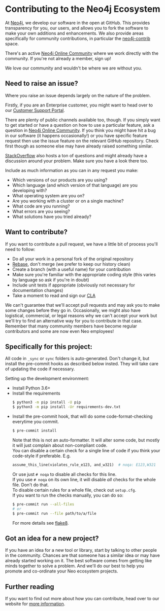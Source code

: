 # Contributing to the Neo4j Ecosystem

At [Neo4j](http://neo4j.com/), we develop our software in the open at GitHub.
This provides transparency for you, our users, and allows you to fork the software to make your own additions and enhancements.
We also provide areas specifically for community contributions, in particular the [neo4j-contrib](https://github.com/neo4j-contrib) space.

There's an active [Neo4j Online Community](https://community.neo4j.com/) where we work directly with the community.
If you're not already a member, sign up!

We love our community and wouldn't be where we are without you.


## Need to raise an issue?

Where you raise an issue depends largely on the nature of the problem.

Firstly, if you are an Enterprise customer, you might want to head over to our [Customer Support Portal](http://support.neo4j.com/).

There are plenty of public channels available too, though.
If you simply want to get started or have a question on how to use a particular feature, ask a question in [Neo4j Online Community](https://community.neo4j.com/).
If you think you might have hit a bug in our software (it happens occasionally!) or you have specific feature request then use the issue feature on the relevant GitHub repository.
Check first though as someone else may have already raised something similar.

[StackOverflow](http://stackoverflow.com/questions/tagged/neo4j) also hosts a ton of questions and might already have a discussion around your problem.
Make sure you have a look there too.

Include as much information as you can in any request you make:

- Which versions of our products are you using?
- Which language (and which version of that language) are you developing with?
- What operating system are you on?
- Are you working with a cluster or on a single machine?
- What code are you running?
- What errors are you seeing?
- What solutions have you tried already?


## Want to contribute?

If you want to contribute a pull request, we have a little bit of process you'll need to follow:

- Do all your work in a personal fork of the original repository
- [Rebase](https://github.com/edx/edx-platform/wiki/How-to-Rebase-a-Pull-Request), don't merge (we prefer to keep our history clean)
- Create a branch (with a useful name) for your contribution
- Make sure you're familiar with the appropriate coding style (this varies by language so ask if you're in doubt)
- Include unit tests if appropriate (obviously not necessary for documentation changes)
- Take a moment to read and sign our [CLA](http://neo4j.com/developer/cla)

We can't guarantee that we'll accept pull requests and may ask you to make some changes before they go in.
Occasionally, we might also have logistical, commercial, or legal reasons why we can't accept your work but we'll try to find an alternative way for you to contribute in that case.
Remember that many community members have become regular contributors and some are now even Neo employees!


## Specifically for this project:

All code in `_sync` or `sync` folders is auto-generated. Don't change it, but
install the pre-commit hooks as described below insted. They will take care of
updating the code if necessary.

Setting up the development environment:
 * Install Python 3.6+
 * Install the requirements
   ```bash
   $ python3 -m pip install -U pip
   $ python3 -m pip install -Ur requirements-dev.txt
   ```
 * Install the pre-commit hook, that will do some code-format-checking everytime
   you commit.
   ```bash
   $ pre-commit install
   ```
   Note that this is not an auto-formatter. It will alter some code, but
   mostly it will just complain about non-compliant code.  
   You can disable a certain check for a single line of code if you think
   your code-style if preferable. E.g.
   ```python
   assume_this_line(violates_rule_e123, and_w321)  # noqa: E123,W321
   ```
   Or use just `# noqa` to disable all checks for this line.  
   If you use `# noqa` on its own line, it will disable *all* checks for the
   whole file. Don't do that.  
   To disable certain rules for a whole file, check out
   `setup.cfg`.  
   If you want to run the checks manually, you can do so:
   ```bash
   $ pre-commit run --all-files
   # or
   $ pre-commit run --file path/to/a/file
   ```
   For more details see [flake8](https://flake8.pycqa.org/).


## Got an idea for a new project?

If you have an idea for a new tool or library, start by talking to other people in the community.
Chances are that someone has a similar idea or may have already started working on it.
The best software comes from getting like minds together to solve a problem.
And we'll do our best to help you promote and co-ordinate your Neo ecosystem projects.


## Further reading

If you want to find out more about how you can contribute, head over to our website for [more information](http://neo4j.com/developer/contributing-code/).
